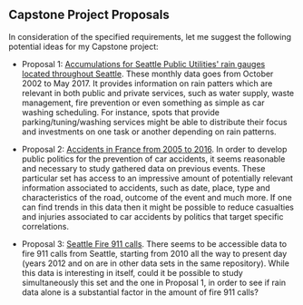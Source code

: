 ## Capstone Project Proposals

In consideration of the specified requirements, let me suggest the following potential ideas for my Capstone project:

* Proposal 1: [Accumulations for Seattle Public Utilities' rain gauges located throughout Seattle](https://www.kaggle.com/city-of-seattle/seattle-observed-monthly-rain-gauge-accumulations/home).
These monthly data goes from October 2002 to May 2017. It provides information on rain patters which are relevant in both public and private services, such as water supply, waste management, fire prevention or even something as simple as car washing scheduling. For instance, spots that provide parking/tuning/washing services might be able to distribute their focus and investments on one task or another depending on rain patterns.
 
* Proposal 2: [Accidents in France from 2005 to 2016](https://www.kaggle.com/ahmedlahlou/accidents-in-france-from-2005-to-2016/home).
In order to develop public politics for the prevention of car accidents, it seems reasonable and necessary to study gathered data on previous events. These particular set has access to an impressive amount of potentially relevant information associated to accidents, such as date, place, type and characteristics of the road, outcome of the event and much more. If one can find trends in this data then it might be possible to reduce casualties and injuries associated to car accidents by politics that target specific correlations.

* Proposal 3: [Seattle Fire 911 calls](https://data.seattle.gov/Public-Safety/Seattle-Fire-911-Calls-from-3-1-2010-to-3-1-2011/d9j6-s59d).
There seems to be accessible data to fire 911 calls from Seattle, starting from 2010 all the way to present day (years 2012 and on are in other data sets in the same repository). While this data is interesting in itself, could it be possible to study simultaneously this set and the one in Proposal 1, in order to see if rain data alone is a substantial factor in the amount of fire 911 calls?
